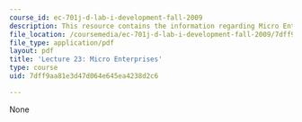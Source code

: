 ```yaml
---
course_id: ec-701j-d-lab-i-development-fall-2009
description: This resource contains the information regarding Micro Enterprises.
file_location: /coursemedia/ec-701j-d-lab-i-development-fall-2009/7dff9aa81e3d47d064e645ea4238d2c6_MITEC_701JF09_lec23.pdf
file_type: application/pdf
layout: pdf
title: 'Lecture 23: Micro Enterprises'
type: course
uid: 7dff9aa81e3d47d064e645ea4238d2c6

---
```

None